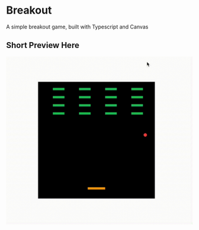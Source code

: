 # Breakout

A simple breakout game, built with Typescript and Canvas

## Short Preview Here

![Preview](https://github.com/cehaaa/breakout/blob/main/preview.gif)
